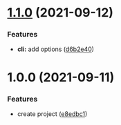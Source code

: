 # [1.1.0](https://github.com/DerYeger/wsl-export/compare/v1.0.0...v1.1.0) (2021-09-12)


### Features

* **cli:** add options ([d6b2e40](https://github.com/DerYeger/wsl-export/commit/d6b2e40fb5af0ad1d5bf8dbf25f4fb6055d36198))

# 1.0.0 (2021-09-11)


### Features

* create project ([e8edbc1](https://github.com/DerYeger/wsl-export/commit/e8edbc1bac5ec6dcf25443368baff7e7ab8f6f54))
